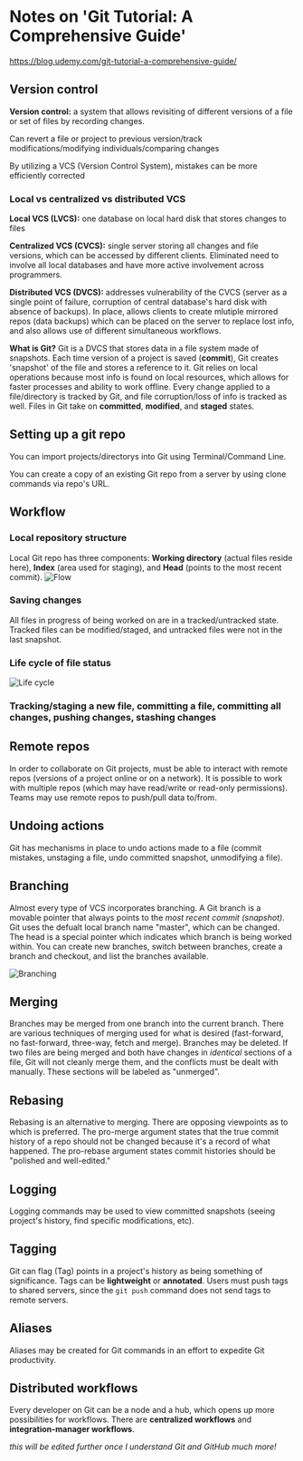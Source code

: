# Notes on 'Git Tutorial: A Comprehensive Guide'
https://blog.udemy.com/git-tutorial-a-comprehensive-guide/

## Version control

**Version control:** a system that allows revisiting of different versions of a file or set of files by recording changes. 

Can revert a file or project to previous version/track modifications/modifying individuals/comparing changes

By utilizing a VCS (Version Control System), mistakes can be more efficiently corrected

### Local vs centralized vs distributed VCS

**Local VCS (LVCS):** one database on local hard disk that stores changes to files

**Centralized VCS (CVCS):** single server storing all changes and file versions, which can be accessed by different clients. Eliminated need to involve all local databases and have more active involvement across programmers.  

**Distributed VCS (DVCS):** addresses vulnerability of the CVCS (server as a single point of failure, corruption of central database's hard disk with absence of backups). In place, allows clients to create mlutiple mirrored repos (data backups) which can be placed on the server to replace lost info, and also allows use of different simultaneous workflows. 

**What is Git?** Git is a DVCS that stores data in a file system made of snapshots. Each time version of a project is saved (**commit**), Git creates 'snapshot' of the file and stores a reference to it. Git relies on local operations because most info is found on local resources, which allows for faster processes and ability to work offline. Every change applied to a file/directory is tracked by Git, and file corruption/loss of info is tracked as well. Files in Git take on **committed**, **modified**, and **staged** states. 

## Setting up a git repo

You can import projects/directorys into Git using Terminal/Command Line. 

You can create a copy of an existing Git repo from a server by using clone commands via repo's URL. 

## Workflow

### Local repository structure

Local Git repo has three components: **Working directory** (actual files reside here), **Index** (area used for staging), and **Head** (points to the most recent commit). ![Flow](https://blog.udemy.com/wp-content/uploads/2015/08/image036.png)

### Saving changes

All files in progress of being worked on are in a tracked/untracked state. Tracked files can be modified/staged, and untracked files were not in the last snapshot. 

### Life cycle of file status

![Life cycle](https://blog.udemy.com/wp-content/uploads/2015/08/image006.png)

### Tracking/staging a new file, committing a file, committing all changes, pushing changes, stashing changes

## Remote repos

In order to collaborate on Git projects, must be able to interact with remote repos (versions of a project online or on a network). It is possible to work with multiple repos (which may have read/write or read-only permissions). Teams may use remote repos to push/pull data to/from. 

## Undoing actions

Git has mechanisms in place to undo actions made to a file (commit mistakes, unstaging a file, undo committed snapshot, unmodifying a file). 

## Branching

Almost every type of VCS incorporates branching. A Git branch is a movable pointer that always points to the *most recent commit (snapshot)*. Git uses the defualt local branch name "master", which can be changed. The head is a special pointer which indicates which branch is being worked within. You can create new branches, switch between branches, create a branch and checkout, and list the branches available. 

![Branching](https://blog.udemy.com/wp-content/uploads/2015/08/image016.png)

## Merging

Branches may be merged from one branch into the current branch. There are various techniques of merging used for what is desired (fast-forward, no fast-forward, three-way, fetch and merge). Branches may be deleted. If two files are being merged and both have changes in *identical* sections of a file, Git will not cleanly merge them, and the conflicts must be dealt with manually. These sections will be labeled as "unmerged". 

## Rebasing

Rebasing is an alternative to merging. There are opposing viewpoints as to which is preferred. The pro-merge argument states that the true commit history of a repo should not be changed because it's a record of what happened. The pro-rebase argument states commit histories should be "polished and well-edited." 

## Logging

Logging commands may be used to view committed snapshots (seeing project's history, find specific modifications, etc). 

## Tagging

Git can flag (Tag) points in a project's history as being something of significance. Tags can be **lightweight** or **annotated**. Users must push tags to shared servers, since the `git push` command does not send tags to remote servers. 

## Aliases

Aliases may be created for Git commands in an effort to expedite Git productivity. 

## Distributed workflows

Every developer on Git can be a node and a hub, which opens up more possibilities for workflows. There are **centralized workflows** and **integration-manager workflows**. 

_this will be edited further once I understand Git and GitHub much more!_
